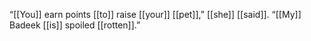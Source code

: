 “[[You]] earn points [[to]] raise [[your]] [[pet]],” [[she]] [[said]]. “[[My]] Badeek [[is]] spoiled [[rotten]].”